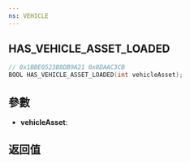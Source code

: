 ```yaml
---
ns: VEHICLE
---
```

## HAS_VEHICLE_ASSET_LOADED

```c
// 0x1BBE0523B8DB9A21 0x8DAAC3CB
BOOL HAS_VEHICLE_ASSET_LOADED(int vehicleAsset);
```


## 參數
* **vehicleAsset**: 

## 返回值

